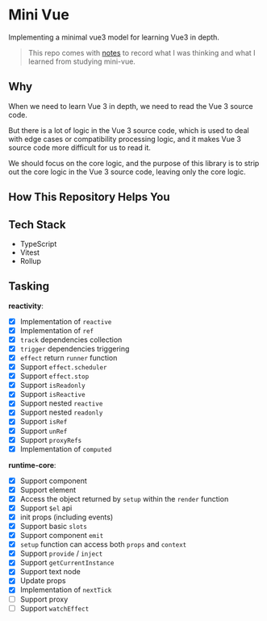 # Mini Vue

Implementing a minimal vue3 model for learning Vue3 in depth.

> This repo comes with [notes](https://til-nansenho.netlify.app/docs/vue/mini-vue/effect_reactive_dependenciesCollection_dependenciesTriggering/dependenciesCollection_dependenciesTriggering) to record what I was thinking and what I learned from studying mini-vue.

## Why

When we need to learn Vue 3 in depth, we need to read the Vue 3 source code.

But there is a lot of logic in the Vue 3 source code, which is used to deal with edge cases or compatibility processing logic, and it makes Vue 3 source code more difficult for us to read it.

We should focus on the core logic, and the purpose of this library is to strip out the core logic in the Vue 3 source code, leaving only the core logic.

## How This Repository Helps You

## Tech Stack

- TypeScript
- Vitest
- Rollup

## Tasking

**reactivity**:

- [x] Implementation of `reactive`
- [x] Implementation of `ref`
- [x] `track` dependencies collection
- [x] `trigger` dependencies triggering
- [x] `effect` return `runner` function
- [x] Support `effect.scheduler`
- [x] Support `effect.stop`
- [x] Support `isReadonly`
- [x] Support `isReactive`
- [x] Support nested `reactive`
- [x] Support nested `readonly`
- [x] Support `isRef`
- [x] Support `unRef`
- [x] Support `proxyRefs`
- [x] Implementation of `computed`

**runtime-core**:

- [x] Support component
- [x] Support element
- [x] Access the object returned by `setup` within the `render` function
- [x] Support `$el` api
- [x] init props (including events)
- [x] Support basic `slots`
- [x] Support component `emit`
- [x] `setup` function can access both `props` and `context`
- [x] Support `provide` / `inject`
- [x] Support `getCurrentInstance`
- [x] Support text node
- [x] Update props
- [x] Implementation of `nextTick`
- [ ] Support proxy
- [ ] Support `watchEffect`
